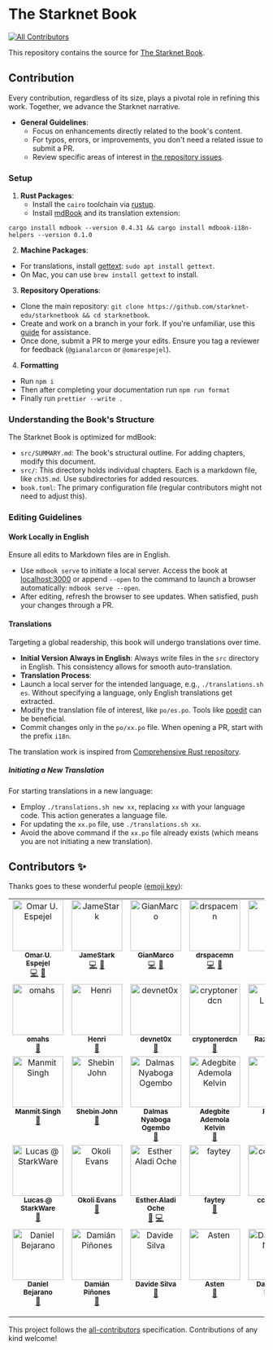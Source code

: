 # The Starknet Book

<!-- ALL-CONTRIBUTORS-BADGE:START - Do not remove or modify this section -->

[![All Contributors](https://img.shields.io/badge/all_contributors-35-orange.svg?style=flat-square)](#contributors-)

<!-- ALL-CONTRIBUTORS-BADGE:END -->

This repository contains the source for [The Starknet Book](https://book.starknet.io).

## Contribution

Every contribution, regardless of its size, plays a pivotal role in refining this work. Together, we advance the Starknet narrative.

- **General Guidelines**:
  - Focus on enhancements directly related to the book's content.
  - For typos, errors, or improvements, you don't need a related issue to submit a PR.
  - Review specific areas of interest in [the repository issues](https://github.com/starknet-edu/starknetbook/issues).

### Setup

1. **Rust Packages**:
   - Install the `cairo` toolchain via [rustup](https://rustup.rs/).
   - Install [mdBook](https://rust-lang.github.io/mdBook/guide/installation.html) and its translation extension:

```shell
cargo install mdbook --version 0.4.31 && cargo install mdbook-i18n-helpers --version 0.1.0
```

2. **Machine Packages**:

- For translations, install [gettext](https://www.gnu.org/software/gettext/): `sudo apt install gettext`.
- On Mac, you can use `brew install gettext` to install.

3. **Repository Operations**:

- Clone the main repository: `git clone https://github.com/starknet-edu/starknetbook && cd starknetbook`.
- Create and work on a branch in your fork. If you're unfamiliar, use this [guide](https://akrabat.com/the-beginners-guide-to-contributing-to-a-github-project/) for assistance.
- Once done, submit a PR to merge your edits. Ensure you tag a reviewer for feedback (`@gianalarcon` or `@omarespejel`).

4. **Formatting**

- Run `npm i`
- Then after completing your documentation run `npm run format`
- Finally run `prettier --write .`

### Understanding the Book's Structure

The Starknet Book is optimized for mdBook:

- `src/SUMMARY.md`: The book's structural outline. For adding chapters, modify this document.
- `src/`: This directory holds individual chapters. Each is a markdown file, like `ch35.md`. Use subdirectories for added resources.
- `book.toml`: The primary configuration file (regular contributors might not need to adjust this).

### Editing Guidelines

#### Work Locally in English

Ensure all edits to Markdown files are in English.

- Use `mdbook serve` to initiate a local server. Access the book at [localhost:3000](http://localhost:3000) or append `--open` to the command to launch a browser automatically: `mdbook serve --open`.
- After editing, refresh the browser to see updates. When satisfied, push your changes through a PR.

#### Translations

Targeting a global readership, this book will undergo translations over time.

- **Initial Version Always in English**: Always write files in the `src` directory in English. This consistency allows for smooth auto-translation.
- **Translation Process**:
- Launch a local server for the intended language, e.g., `./translations.sh es`. Without specifying a language, only English translations get extracted.
- Modify the translation file of interest, like `po/es.po`. Tools like [poedit](https://poedit.net/) can be beneficial.
- Commit changes only in the `po/xx.po` file. When opening a PR, start with the prefix `i18n`.

The translation work is inspired from [Comprehensive Rust repository](https://github.com/google/comprehensive-rust/blob/main/TRANSLATIONS.md).

##### Initiating a New Translation

For starting translations in a new language:

- Employ `./translations.sh new xx`, replacing `xx` with your language code. This action generates a language file.
- For updating the `xx.po` file, use `./translations.sh xx`.
- Avoid the above command if the `xx.po` file already exists (which means you are not initiating a new translation).

## Contributors ✨

Thanks goes to these wonderful people ([emoji key](https://allcontributors.org/docs/en/emoji-key)):

<!-- ALL-CONTRIBUTORS-LIST:START - Do not remove or modify this section -->
<!-- prettier-ignore-start -->
<!-- markdownlint-disable -->
<table>
  <tbody>
    <tr>
      <td align="center" valign="top" width="14.28%"><a href="https://github.com/omarespejel"><img src="https://avatars.githubusercontent.com/u/4755430?v=4?s=100" width="100px;" alt="Omar U. Espejel"/><br /><sub><b>Omar U. Espejel</b></sub></a><br /><a href="https://github.com/The Starknet Community/The Starknet Book/commits?author=omarespejel" title="Code">💻</a> <a href="https://github.com/The Starknet Community/The Starknet Book/commits?author=omarespejel" title="Documentation">📖</a></td>
      <td align="center" valign="top" width="14.28%"><a href="https://github.com/JameStark"><img src="https://avatars.githubusercontent.com/u/113911244?v=4?s=100" width="100px;" alt="JameStark"/><br /><sub><b>JameStark</b></sub></a><br /><a href="https://github.com/The Starknet Community/The Starknet Book/commits?author=JameStark" title="Code">💻</a> <a href="https://github.com/The Starknet Community/The Starknet Book/commits?author=JameStark" title="Documentation">📖</a></td>
      <td align="center" valign="top" width="14.28%"><a href="https://github.com/gianalarcon"><img src="https://avatars.githubusercontent.com/u/22782504?v=4?s=100" width="100px;" alt="GianMarco"/><br /><sub><b>GianMarco</b></sub></a><br /><a href="https://github.com/The Starknet Community/The Starknet Book/commits?author=gianalarcon" title="Code">💻</a> <a href="https://github.com/The Starknet Community/The Starknet Book/commits?author=gianalarcon" title="Documentation">📖</a></td>
      <td align="center" valign="top" width="14.28%"><a href="https://github.com/drspacemn"><img src="https://avatars.githubusercontent.com/u/16685321?v=4?s=100" width="100px;" alt="drspacemn"/><br /><sub><b>drspacemn</b></sub></a><br /><a href="https://github.com/The Starknet Community/The Starknet Book/commits?author=drspacemn" title="Code">💻</a> <a href="https://github.com/The Starknet Community/The Starknet Book/commits?author=drspacemn" title="Documentation">📖</a></td>
      <td align="center" valign="top" width="14.28%"><a href="https://gyanlakshmi.net/"><img src="https://avatars.githubusercontent.com/u/27683905?v=4?s=100" width="100px;" alt="Gyan"/><br /><sub><b>Gyan</b></sub></a><br /><a href="https://github.com/The Starknet Community/The Starknet Book/commits?author=gyan0890" title="Documentation">📖</a></td>
      <td align="center" valign="top" width="14.28%"><a href="https://github.com/stoobie"><img src="https://avatars.githubusercontent.com/u/39279277?v=4?s=100" width="100px;" alt="Steve Goodman"/><br /><sub><b>Steve Goodman</b></sub></a><br /><a href="https://github.com/The Starknet Community/The Starknet Book/commits?author=stoobie" title="Documentation">📖</a></td>
      <td align="center" valign="top" width="14.28%"><a href="https://david-barreto.com/"><img src="https://avatars.githubusercontent.com/u/2279046?v=4?s=100" width="100px;" alt="David Barreto"/><br /><sub><b>David Barreto</b></sub></a><br /><a href="https://github.com/The Starknet Community/The Starknet Book/commits?author=barretodavid" title="Documentation">📖</a></td>
    </tr>
    <tr>
      <td align="center" valign="top" width="14.28%"><a href="https://github.com/omahs"><img src="https://avatars.githubusercontent.com/u/73983677?v=4?s=100" width="100px;" alt="omahs"/><br /><sub><b>omahs</b></sub></a><br /><a href="https://github.com/The Starknet Community/The Starknet Book/commits?author=omahs" title="Documentation">📖</a></td>
      <td align="center" valign="top" width="14.28%"><a href="https://github.com/l-henri"><img src="https://avatars.githubusercontent.com/u/22731646?v=4?s=100" width="100px;" alt="Henri"/><br /><sub><b>Henri</b></sub></a><br /><a href="https://github.com/The Starknet Community/The Starknet Book/commits?author=l-henri" title="Documentation">📖</a></td>
      <td align="center" valign="top" width="14.28%"><a href="https://github.com/devnet0x"><img src="https://avatars.githubusercontent.com/u/117481421?v=4?s=100" width="100px;" alt="devnet0x"/><br /><sub><b>devnet0x</b></sub></a><br /><a href="https://github.com/The Starknet Community/The Starknet Book/commits?author=devnet0x" title="Documentation">📖</a></td>
      <td align="center" valign="top" width="14.28%"><a href="https://github.com/cryptonerdcn"><img src="https://avatars.githubusercontent.com/u/97042744?v=4?s=100" width="100px;" alt="cryptonerdcn"/><br /><sub><b>cryptonerdcn</b></sub></a><br /><a href="https://github.com/The Starknet Community/The Starknet Book/commits?author=cryptonerdcn" title="Documentation">📖</a></td>
      <td align="center" valign="top" width="14.28%"><a href="https://github.com/LandauRaz"><img src="https://avatars.githubusercontent.com/u/125185051?v=4?s=100" width="100px;" alt="Raz Landau"/><br /><sub><b>Raz Landau</b></sub></a><br /><a href="https://github.com/The Starknet Community/The Starknet Book/commits?author=LandauRaz" title="Documentation">📖</a></td>
      <td align="center" valign="top" width="14.28%"><a href="https://github.com/Nadai2010"><img src="https://avatars.githubusercontent.com/u/112663528?v=4?s=100" width="100px;" alt="Nadai"/><br /><sub><b>Nadai</b></sub></a><br /><a href="https://github.com/The Starknet Community/The Starknet Book/commits?author=Nadai2010" title="Documentation">📖</a></td>
      <td align="center" valign="top" width="14.28%"><a href="https://github.com/CyndieKamau"><img src="https://avatars.githubusercontent.com/u/63792575?v=4?s=100" width="100px;" alt="Cyndie Kamau"/><br /><sub><b>Cyndie Kamau</b></sub></a><br /><a href="https://github.com/The Starknet Community/The Starknet Book/commits?author=CyndieKamau" title="Documentation">📖</a></td>
    </tr>
    <tr>
      <td align="center" valign="top" width="14.28%"><a href="https://www.linkedin.com/in/manmit-singh99/"><img src="https://avatars.githubusercontent.com/u/49245208?v=4?s=100" width="100px;" alt="Manmit Singh"/><br /><sub><b>Manmit Singh</b></sub></a><br /><a href="https://github.com/The Starknet Community/The Starknet Book/commits?author=SupremeSingh" title="Documentation">📖</a></td>
      <td align="center" valign="top" width="14.28%"><a href="https://github.com/remedcu"><img src="https://avatars.githubusercontent.com/u/30735581?v=4?s=100" width="100px;" alt="Shebin John"/><br /><sub><b>Shebin John</b></sub></a><br /><a href="https://github.com/The Starknet Community/The Starknet Book/commits?author=remedcu" title="Documentation">📖</a></td>
      <td align="center" valign="top" width="14.28%"><a href="https://livesoftwaredeveloper.com/"><img src="https://avatars.githubusercontent.com/u/49430208?v=4?s=100" width="100px;" alt="Dalmas Nyaboga Ogembo"/><br /><sub><b>Dalmas Nyaboga Ogembo</b></sub></a><br /><a href="https://github.com/The Starknet Community/The Starknet Book/commits?author=dalmasonto" title="Documentation">📖</a></td>
      <td align="center" valign="top" width="14.28%"><a href="https://github.com/codeWhizperer"><img src="https://avatars.githubusercontent.com/u/63842643?v=4?s=100" width="100px;" alt="Adegbite Ademola Kelvin"/><br /><sub><b>Adegbite Ademola Kelvin</b></sub></a><br /><a href="https://github.com/The Starknet Community/The Starknet Book/commits?author=codeWhizperer" title="Documentation">📖</a></td>
      <td align="center" valign="top" width="14.28%"><a href="https://github.com/robertkodra"><img src="https://avatars.githubusercontent.com/u/36516516?v=4?s=100" width="100px;" alt="Robert"/><br /><sub><b>Robert</b></sub></a><br /><a href="https://github.com/The Starknet Community/The Starknet Book/commits?author=robertkodra" title="Documentation">📖</a></td>
      <td align="center" valign="top" width="14.28%"><a href="https://github.com/lorcan-codes"><img src="https://avatars.githubusercontent.com/u/126797224?v=4?s=100" width="100px;" alt="lorcan-codes"/><br /><sub><b>lorcan-codes</b></sub></a><br /><a href="https://github.com/The Starknet Community/The Starknet Book/commits?author=lorcan-codes" title="Documentation">📖</a></td>
      <td align="center" valign="top" width="14.28%"><a href="https://www.linkedin.com/in/oboulant/"><img src="https://avatars.githubusercontent.com/u/12909374?v=4?s=100" width="100px;" alt="Olivier Boulant"/><br /><sub><b>Olivier Boulant</b></sub></a><br /><a href="https://github.com/The Starknet Community/The Starknet Book/commits?author=oboulant" title="Documentation">📖</a></td>
    </tr>
    <tr>
      <td align="center" valign="top" width="14.28%"><a href="https://github.com/LucasLvy"><img src="https://avatars.githubusercontent.com/u/70894690?v=4?s=100" width="100px;" alt="Lucas @ StarkWare"/><br /><sub><b>Lucas @ StarkWare</b></sub></a><br /><a href="https://github.com/The Starknet Community/The Starknet Book/commits?author=LucasLvy" title="Documentation">📖</a></td>
      <td align="center" valign="top" width="14.28%"><a href="https://github.com/OkoliEvans"><img src="https://avatars.githubusercontent.com/u/95226065?v=4?s=100" width="100px;" alt="Okoli Evans"/><br /><sub><b>Okoli Evans</b></sub></a><br /><a href="https://github.com/The Starknet Community/The Starknet Book/commits?author=OkoliEvans" title="Documentation">📖</a></td>
      <td align="center" valign="top" width="14.28%"><a href="https://github.com/estheroche"><img src="https://avatars.githubusercontent.com/u/125284347?v=4?s=100" width="100px;" alt="Esther Aladi Oche"/><br /><sub><b>Esther Aladi Oche</b></sub></a><br /><a href="https://github.com/The Starknet Community/The Starknet Book/commits?author=estheroche" title="Documentation">📖</a> <a href="https://github.com/The Starknet Community/The Starknet Book/commits?author=estheroche" title="Code">💻</a></td>
      <td align="center" valign="top" width="14.28%"><a href="https://github.com/faytey"><img src="https://avatars.githubusercontent.com/u/40033608?v=4?s=100" width="100px;" alt="faytey"/><br /><sub><b>faytey</b></sub></a><br /><a href="https://github.com/The Starknet Community/The Starknet Book/commits?author=faytey" title="Documentation">📖</a></td>
      <td align="center" valign="top" width="14.28%"><a href="https://github.com/ccolorado"><img src="https://avatars.githubusercontent.com/u/876976?v=4?s=100" width="100px;" alt="ccolorado"/><br /><sub><b>ccolorado</b></sub></a><br /><a href="https://github.com/The Starknet Community/The Starknet Book/commits?author=ccolorado" title="Documentation">📖</a></td>
      <td align="center" valign="top" width="14.28%"><a href="https://github.com/Akinbola247"><img src="https://avatars.githubusercontent.com/u/112096641?v=4?s=100" width="100px;" alt="Akinbola Kehinde"/><br /><sub><b>Akinbola Kehinde</b></sub></a><br /><a href="https://github.com/The Starknet Community/The Starknet Book/commits?author=Akinbola247" title="Documentation">📖</a></td>
      <td align="center" valign="top" width="14.28%"><a href="https://github.com/LvisWang"><img src="https://avatars.githubusercontent.com/u/85268534?v=4?s=100" width="100px;" alt="Louis Wang"/><br /><sub><b>Louis Wang</b></sub></a><br /><a href="https://github.com/The Starknet Community/The Starknet Book/commits?author=LvisWang" title="Documentation">📖</a></td>
    </tr>
    <tr>
      <td align="center" valign="top" width="14.28%"><a href="https://github.com/dbejarano820"><img src="https://avatars.githubusercontent.com/u/58019353?v=4?s=100" width="100px;" alt="Daniel Bejarano"/><br /><sub><b>Daniel Bejarano</b></sub></a><br /><a href="https://github.com/The Starknet Community/The Starknet Book/commits?author=dbejarano820" title="Documentation">📖</a></td>
      <td align="center" valign="top" width="14.28%"><a href="https://github.com/dpinones"><img src="https://avatars.githubusercontent.com/u/30808181?v=4?s=100" width="100px;" alt="Damián Piñones"/><br /><sub><b>Damián Piñones</b></sub></a><br /><a href="https://github.com/The Starknet Community/The Starknet Book/commits?author=dpinones" title="Documentation">📖</a></td>
      <td align="center" valign="top" width="14.28%"><a href="https://github.com/DavideSilva"><img src="https://avatars.githubusercontent.com/u/2940022?v=4?s=100" width="100px;" alt="Davide Silva"/><br /><sub><b>Davide Silva</b></sub></a><br /><a href="https://github.com/The Starknet Community/The Starknet Book/commits?author=DavideSilva" title="Documentation">📖</a></td>
      <td align="center" valign="top" width="14.28%"><a href="https://github.com/0xAsten"><img src="https://avatars.githubusercontent.com/u/114395459?v=4?s=100" width="100px;" alt="Asten"/><br /><sub><b>Asten</b></sub></a><br /><a href="https://github.com/The Starknet Community/The Starknet Book/commits?author=0xAsten" title="Documentation">📖</a></td>
      <td align="center" valign="top" width="14.28%"><a href="https://github.com/Darlington02"><img src="https://avatars.githubusercontent.com/u/75126961?v=4?s=100" width="100px;" alt="Darlington Nnam"/><br /><sub><b>Darlington Nnam</b></sub></a><br /><a href="https://github.com/The Starknet Community/The Starknet Book/commits?author=Darlington02" title="Documentation">📖</a></td>
      <td align="center" valign="top" width="14.28%"><a href="https://nonnyjoe.github.io/my-portfolio/"><img src="https://avatars.githubusercontent.com/u/104998136?v=4?s=100" width="100px;" alt="Idogwu Emmanuel Chinonso"/><br /><sub><b>Idogwu Emmanuel Chinonso</b></sub></a><br /><a href="https://github.com/The Starknet Community/The Starknet Book/commits?author=Nonnyjoe" title="Documentation">📖</a></td>
      <td align="center" valign="top" width="14.28%"><a href="https://github.com/machuwey"><img src="https://avatars.githubusercontent.com/u/56169780?v=4?s=100" width="100px;" alt="machuwey"/><br /><sub><b>machuwey</b></sub></a><br /><a href="https://github.com/The Starknet Community/The Starknet Book/commits?author=machuwey" title="Code">💻</a> <a href="https://github.com/The Starknet Community/The Starknet Book/commits?author=machuwey" title="Documentation">📖</a></td>
    </tr>
  </tbody>
</table>

<!-- markdownlint-restore -->
<!-- prettier-ignore-end -->

<!-- ALL-CONTRIBUTORS-LIST:END -->

This project follows the [all-contributors](https://github.com/all-contributors/all-contributors) specification. Contributions of any kind welcome!
